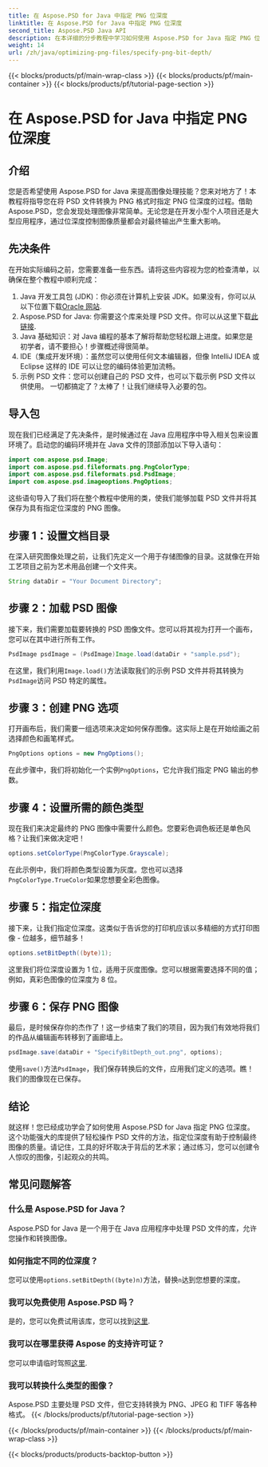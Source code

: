 ```yaml
---
title: 在 Aspose.PSD for Java 中指定 PNG 位深度
linktitle: 在 Aspose.PSD for Java 中指定 PNG 位深度
second_title: Aspose.PSD Java API
description: 在本详细的分步教程中学习如何使用 Aspose.PSD for Java 指定 PNG 位深度。
weight: 14
url: /zh/java/optimizing-png-files/specify-png-bit-depth/
---
```


{{< blocks/products/pf/main-wrap-class >}}
{{< blocks/products/pf/main-container >}}
{{< blocks/products/pf/tutorial-page-section >}}

# 在 Aspose.PSD for Java 中指定 PNG 位深度

## 介绍
您是否希望使用 Aspose.PSD for Java 来提高图像处理技能？您来对地方了！本教程将指导您在将 PSD 文件转换为 PNG 格式时指定 PNG 位深度的过程。借助 Aspose.PSD，您会发现处理图像非常简单。无论您是在开发小型个人项目还是大型应用程序，通过位深度控制图像质量都会对最终输出产生重大影响。
## 先决条件
在开始实际编码之前，您需要准备一些东西。请将这些内容视为您的检查清单，以确保在整个教程中顺利完成：
1.  Java 开发工具包 (JDK)：你必须在计算机上安装 JDK。如果没有，你可以从以下位置下载[Oracle 网站](https://www.oracle.com/java/technologies/javase-jdk11-downloads.html).
2. Aspose.PSD for Java: 你需要这个库来处理 PSD 文件。你可以从这里下载[此链接](https://releases.aspose.com/psd/java/).
3. Java 基础知识：对 Java 编程的基本了解将帮助您轻松跟上进度。如果您是初学者，请不要担心！步骤概述得很简单。
4. IDE（集成开发环境）：虽然您可以使用任何文本编辑器，但像 IntelliJ IDEA 或 Eclipse 这样的 IDE 可以让您的编码体验更加流畅。
5. 示例 PSD 文件：您可以创建自己的 PSD 文件，也可以下载示例 PSD 文件以供使用。
一切都搞定了？太棒了！让我们继续导入必要的包。
## 导入包
现在我们已经满足了先决条件，是时候通过在 Java 应用程序中导入相关包来设置环境了。启动您的编码环境并在 Java 文件的顶部添加以下导入语句：
```java
import com.aspose.psd.Image;
import com.aspose.psd.fileformats.png.PngColorType;
import com.aspose.psd.fileformats.psd.PsdImage;
import com.aspose.psd.imageoptions.PngOptions;
```
这些语句导入了我们将在整个教程中使用的类，使我们能够加载 PSD 文件并将其保存为具有指定位深度的 PNG 图像。
## 步骤 1：设置文档目录
在深入研究图像处理之前，让我们先定义一个用于存储图像的目录。这就像在开始工艺项目之前为艺术用品创建一个文件夹。
```java
String dataDir = "Your Document Directory";
```
## 步骤 2：加载 PSD 图像
接下来，我们需要加载要转换的 PSD 图像文件。您可以将其视为打开一个画布，您可以在其中进行所有工作。
```java
PsdImage psdImage = (PsdImage)Image.load(dataDir + "sample.psd");
```
在这里，我们利用`Image.load()`方法读取我们的示例 PSD 文件并将其转换为`PsdImage`访问 PSD 特定的属性。
## 步骤 3：创建 PNG 选项
打开画布后，我们需要一组选项来决定如何保存图像。这实际上是在开始绘画之前选择颜色和画笔样式。
```java
PngOptions options = new PngOptions();
```
在此步骤中，我们将初始化一个实例`PngOptions`，它允许我们指定 PNG 输出的参数。
## 步骤 4：设置所需的颜色类型
现在我们来决定最终的 PNG 图像中需要什么颜色。您要彩色调色板还是单色风格？让我们来做决定吧！
```java
options.setColorType(PngColorType.Grayscale);
```
在此示例中，我们将颜色类型设置为灰度。您也可以选择`PngColorType.TrueColor`如果您想要全彩色图像。
## 步骤 5：指定位深度
接下来，让我们指定位深度。这类似于告诉您的打印机应该以多精细的方式打印图像 - 位越多，细节越多！
```java
options.setBitDepth((byte)1);
```
这里我们将位深度设置为 1 位，适用于灰度图像。您可以根据需要选择不同的值；例如，真彩色图像的位深度为 8 位。
## 步骤 6：保存 PNG 图像
最后，是时候保存你的杰作了！这一步结束了我们的项目，因为我们有效地将我们的作品从编辑画布转移到了画廊墙上。
```java
psdImage.save(dataDir + "SpecifyBitDepth_out.png", options);
```
使用`save()`方法`PsdImage`，我们保存转换后的文件，应用我们定义的选项。瞧！我们的图像现在已保存。
## 结论
就这样！您已经成功学会了如何使用 Aspose.PSD for Java 指定 PNG 位深度。这个功能强大的库提供了轻松操作 PSD 文件的方法，指定位深度有助于控制最终图像的质量。请记住，工具的好坏取决于背后的艺术家；通过练习，您可以创建令人惊叹的图像，引起观众的共鸣。
## 常见问题解答
### 什么是 Aspose.PSD for Java？
Aspose.PSD for Java 是一个用于在 Java 应用程序中处理 PSD 文件的库，允许您操作和转换图像。
### 如何指定不同的位深度？
您可以使用`options.setBitDepth((byte)n)`方法，替换`n`达到您想要的深度。
### 我可以免费使用 Aspose.PSD 吗？
是的，您可以免费试用该库，您可以找到[这里](https://releases.aspose.com/).
### 我可以在哪里获得 Aspose 的支持许可证？
您可以申请临时驾照[这里](https://purchase.aspose.com/temporary-license/).
### 我可以转换什么类型的图像？
Aspose.PSD 主要处理 PSD 文件，但它支持转换为 PNG、JPEG 和 TIFF 等各种格式。
{{< /blocks/products/pf/tutorial-page-section >}}

{{< /blocks/products/pf/main-container >}}
{{< /blocks/products/pf/main-wrap-class >}}

{{< blocks/products/products-backtop-button >}}
